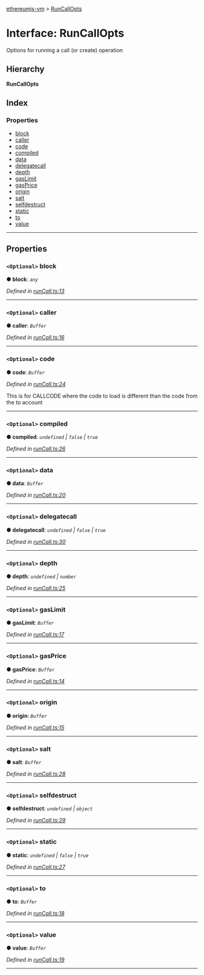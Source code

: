 [ethereumjs-vm](../README.md) > [RunCallOpts](../interfaces/runcallopts.md)

# Interface: RunCallOpts

Options for running a call (or create) operation

## Hierarchy

**RunCallOpts**

## Index

### Properties

* [block](runcallopts.md#block)
* [caller](runcallopts.md#caller)
* [code](runcallopts.md#code)
* [compiled](runcallopts.md#compiled)
* [data](runcallopts.md#data)
* [delegatecall](runcallopts.md#delegatecall)
* [depth](runcallopts.md#depth)
* [gasLimit](runcallopts.md#gaslimit)
* [gasPrice](runcallopts.md#gasprice)
* [origin](runcallopts.md#origin)
* [salt](runcallopts.md#salt)
* [selfdestruct](runcallopts.md#selfdestruct)
* [static](runcallopts.md#static)
* [to](runcallopts.md#to)
* [value](runcallopts.md#value)

---

## Properties

<a id="block"></a>

### `<Optional>` block

**● block**: *`any`*

*Defined in [runCall.ts:13](https://github.com/ethereumjs/ethereumjs-vm/blob/5938d6a/lib/runCall.ts#L13)*

___
<a id="caller"></a>

### `<Optional>` caller

**● caller**: *`Buffer`*

*Defined in [runCall.ts:16](https://github.com/ethereumjs/ethereumjs-vm/blob/5938d6a/lib/runCall.ts#L16)*

___
<a id="code"></a>

### `<Optional>` code

**● code**: *`Buffer`*

*Defined in [runCall.ts:24](https://github.com/ethereumjs/ethereumjs-vm/blob/5938d6a/lib/runCall.ts#L24)*

This is for CALLCODE where the code to load is different than the code from the to account

___
<a id="compiled"></a>

### `<Optional>` compiled

**● compiled**: *`undefined` \| `false` \| `true`*

*Defined in [runCall.ts:26](https://github.com/ethereumjs/ethereumjs-vm/blob/5938d6a/lib/runCall.ts#L26)*

___
<a id="data"></a>

### `<Optional>` data

**● data**: *`Buffer`*

*Defined in [runCall.ts:20](https://github.com/ethereumjs/ethereumjs-vm/blob/5938d6a/lib/runCall.ts#L20)*

___
<a id="delegatecall"></a>

### `<Optional>` delegatecall

**● delegatecall**: *`undefined` \| `false` \| `true`*

*Defined in [runCall.ts:30](https://github.com/ethereumjs/ethereumjs-vm/blob/5938d6a/lib/runCall.ts#L30)*

___
<a id="depth"></a>

### `<Optional>` depth

**● depth**: *`undefined` \| `number`*

*Defined in [runCall.ts:25](https://github.com/ethereumjs/ethereumjs-vm/blob/5938d6a/lib/runCall.ts#L25)*

___
<a id="gaslimit"></a>

### `<Optional>` gasLimit

**● gasLimit**: *`Buffer`*

*Defined in [runCall.ts:17](https://github.com/ethereumjs/ethereumjs-vm/blob/5938d6a/lib/runCall.ts#L17)*

___
<a id="gasprice"></a>

### `<Optional>` gasPrice

**● gasPrice**: *`Buffer`*

*Defined in [runCall.ts:14](https://github.com/ethereumjs/ethereumjs-vm/blob/5938d6a/lib/runCall.ts#L14)*

___
<a id="origin"></a>

### `<Optional>` origin

**● origin**: *`Buffer`*

*Defined in [runCall.ts:15](https://github.com/ethereumjs/ethereumjs-vm/blob/5938d6a/lib/runCall.ts#L15)*

___
<a id="salt"></a>

### `<Optional>` salt

**● salt**: *`Buffer`*

*Defined in [runCall.ts:28](https://github.com/ethereumjs/ethereumjs-vm/blob/5938d6a/lib/runCall.ts#L28)*

___
<a id="selfdestruct"></a>

### `<Optional>` selfdestruct

**● selfdestruct**: *`undefined` \| `object`*

*Defined in [runCall.ts:29](https://github.com/ethereumjs/ethereumjs-vm/blob/5938d6a/lib/runCall.ts#L29)*

___
<a id="static"></a>

### `<Optional>` static

**● static**: *`undefined` \| `false` \| `true`*

*Defined in [runCall.ts:27](https://github.com/ethereumjs/ethereumjs-vm/blob/5938d6a/lib/runCall.ts#L27)*

___
<a id="to"></a>

### `<Optional>` to

**● to**: *`Buffer`*

*Defined in [runCall.ts:18](https://github.com/ethereumjs/ethereumjs-vm/blob/5938d6a/lib/runCall.ts#L18)*

___
<a id="value"></a>

### `<Optional>` value

**● value**: *`Buffer`*

*Defined in [runCall.ts:19](https://github.com/ethereumjs/ethereumjs-vm/blob/5938d6a/lib/runCall.ts#L19)*

___

